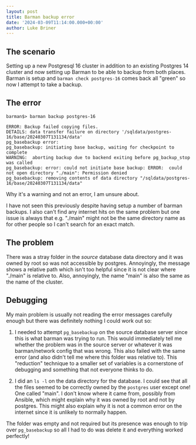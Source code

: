```yaml
---
layout: post
title: Barman backup error
date: '2024-03-09T11:14:00.000+00:00'
author: Luke Briner
---
```


## The scenario
Setting up a new Postgresql 16 cluster in addition to an existing Postgres 14 cluster and now setting up Barman to be able to backup from both places. Barman is setup and `barman check postgres-16` comes back all "green" so now I attempt to take a backup.

## The error
```
barman$> barman backup postgres-16

ERROR: Backup failed copying files.
DETAILS: data transfer failure on directory '/sqldata/postgres-16/base/20240307T131134/data'
pg_basebackup error:
pg_basebackup: initiating base backup, waiting for checkpoint to complete
WARNING:  aborting backup due to backend exiting before pg_backup_stop was called
pg_basebackup: error: could not initiate base backup: ERROR:  could not open directory "./main": Permission denied
pg_basebackup: removing contents of data directory "/sqldata/postgres-16/base/20240307T131134/data"
```

Why it's a warning and not an error, I am unsure about.

I have not seen this previously despite having setup a number of barman backups. I also can't find any internet hits on the same problem but one issue is always that e.g. "./main" might not be the same directory name as for other people so I can't search for an exact match.

## The problem
There was a stray folder in the *source* database data directory and it was owned by root so was not accessible by postgres. Annoyingly, the message shows a relative path which isn't too helpful since it is not clear where "./main" is relative to. Also, annoyingly, the name "main" is also the same as the name of the cluster.

## Debugging
My main problem is usually not reading the error messages carefully enough but there was definitely nothing I could work out so:

1. I needed to attempt `pg_basebackup` on the source database server since this is what barman was trying to run. This would immediately tell me whether the problem was in the source server or whatever it was barman/network config that was wrong. This also failed with the same error (and also didn't tell me where this folder was relative to). This "reduction" technique to a smaller set of variables is a cornerstone of debugging and something that not everyone thinks to do.

2. I did an `ls -l` on the data directory for the database. I could see that all the files seemed to be correctly owned by the `postgres` user except one! One called "main". I don't know where it came from, possibly from Ansible, which might explain why it was owned by root and not by postgres. This might also explain why it is not a common error on the internet since it is unlikely to normally happen.

The folder was empty and not required but its presence was enough to trip over `pg_basebackup` so all I had to do was delete it and everything worked perfectly!
